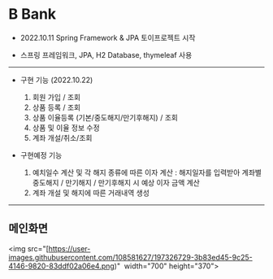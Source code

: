 # B Bank
  
  * 2022.10.11 Spring Framework & JPA 토이프로젝트 시작
  - 스프링 프레임워크, JPA, H2 Database, thymeleaf 사용
---
  
  - 구현 기능 (2022.10.22)  
    1. 회원 가입 / 조회
    2. 상품 등록 / 조회
    3. 상품 이율등록 (기본/중도해지/만기후해지) / 조회
    4. 상품 및 이율 정보 수정
    5. 계좌 개설/취소/조회
   
  - 구현예정 기능
    1. 예치일수 계산 및 각 해지 종류에 따른 이자 계산 : 해지일자를 입력받아 계좌별 중도해지 / 만기해지 / 만기후해지 시 예상 이자 금액 계산
    2. 계좌 개설 및 해지에 따른 거래내역 생성
    
 ---

## 메인화면
<img src="[https://user-images.githubusercontent.com/108581627/197326729-3b83ed45-9c25-4146-9820-83ddf02a06e4.png)"  width="700" height="370">
